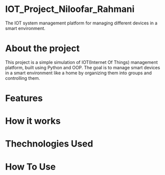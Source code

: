 # IOT_Project_Niloofar_Rahmani
The IOT system management platform for managing different devices in a smart environment.
# About the project
This project is a simple simulation of IOT(Internet Of Things) management platform, built using Python and OOP. The goal is to manage smart devices in a smart environment like a home by organizing them into groups and controlling them.
# Features
# How it works
# Thechnologies Used
# How To Use



